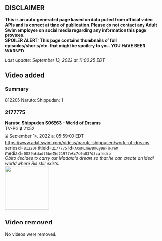 ## DISCLAIMER
**This is an auto-generated page based on data pulled from official video APIs and is correct at time of publication. Please do not contact any Adult Swim employee on social media regarding any information this page provides.**  
**SPOILER ALERT: This page contains thumbnails of full episodes/shorts/etc. that might be spoilery to you. YOU HAVE BEEN WARNED.**  

_Last Update: September 13, 2022 at 11:00:25 EDT_
## Video added
### Summary
812206 Naruto: Shippuden: 1  
### 2177775
**Naruto: Shippuden S06E63 - World of Dreams**  
TV-PG 🔒 21:52  
⌛ September 14, 2022 at 05:59:00 EDT  
https://www.adultswim.com/videos/naruto-shippuden/world-of-dreams  
seriesid=`812206` titleid=`2177775` id=`AXoMLmevDmGy9WFjRreM` mediaid=`0029a6dad76be45d21977e8c7c0a037d3cafedeb`  
_Obito decides to carry out Madara's dream so that he can create an ideal world where Rin still exists._  
<a href="https://media.cdn.adultswim.com/uploads/20210618/thumbnails/2_216181256383-NarutoShippuden_346_WorldOfDreams.png"><img src="https://media.cdn.adultswim.com/uploads/20210618/thumbnails/2_216181256383-NarutoShippuden_346_WorldOfDreams.png" height="144px" /></a>
## Video removed
No videos were removed.  
